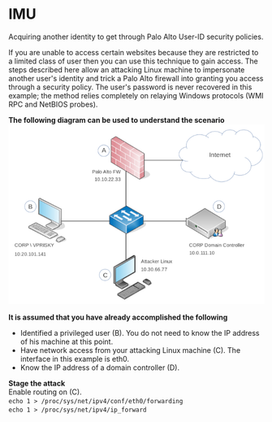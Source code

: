# IMU
Acquiring another identity to get through Palo Alto User-ID security policies.

If you are unable to access certain websites because they are restricted to a limited class of user then you can use this technique to gain access.  The steps described here allow an attacking Linux machine to impersonate another user's identity and trick a Palo Alto firewall into granting you access through a security policy.  The user's password is never recovered in this example; the method relies completely on relaying Windows protocols (WMI RPC and NetBIOS probes).

**The following diagram can be used to understand the scenario**<br />
![alt text](https://github.com/billchaison/IMU/blob/master/uid.png)

**It is assumed that you have already accomplished the following**<br />
* Identified a privileged user (B).  You do not need to know the IP address of his machine at this point.
* Have network access from your attacking Linux machine (C).  The interface in this example is eth0.
* Know the IP address of a domain controller (D).

**Stage the attack**<br />
Enable routing on (C).<br />
`echo 1 > /proc/sys/net/ipv4/conf/eth0/forwarding`<br />
`echo 1 > /proc/sys/net/ipv4/ip_forward`

